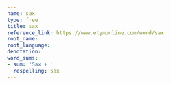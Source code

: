 ```yaml
---
name: sax
type: free
title: sax
reference_link: https://www.etymonline.com/word/sax
root_name: 
root_language: 
denotation: 
word_sums:
- sum: 'Sax + '
  respelling: sax
---
```

